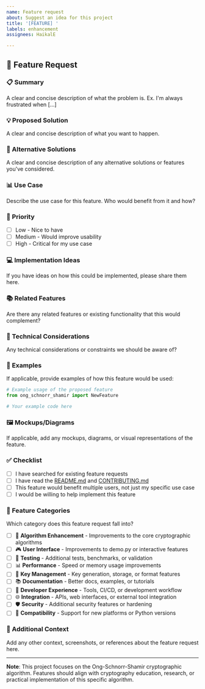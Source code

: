 ```yaml
---
name: Feature request
about: Suggest an idea for this project
title: '[FEATURE] '
labels: enhancement
assignees: HaikalE

---
```


## 🚀 Feature Request

### 📋 Summary
A clear and concise description of what the problem is. Ex. I'm always frustrated when [...]

### 💡 Proposed Solution
A clear and concise description of what you want to happen.

### 🔄 Alternative Solutions
A clear and concise description of any alternative solutions or features you've considered.

### 📊 Use Case
Describe the use case for this feature. Who would benefit from it and how?

### 🎯 Priority
- [ ] Low - Nice to have
- [ ] Medium - Would improve usability
- [ ] High - Critical for my use case

### 💻 Implementation Ideas
If you have ideas on how this could be implemented, please share them here.

### 📚 Related Features
Are there any related features or existing functionality that this would complement?

### 🔧 Technical Considerations
Any technical considerations or constraints we should be aware of?

### 📝 Examples
If applicable, provide examples of how this feature would be used:

```python
# Example usage of the proposed feature
from ong_schnorr_shamir import NewFeature

# Your example code here
```

### 🖼️ Mockups/Diagrams
If applicable, add any mockups, diagrams, or visual representations of the feature.

### ✅ Checklist
- [ ] I have searched for existing feature requests
- [ ] I have read the [README.md](../README.md) and [CONTRIBUTING.md](../CONTRIBUTING.md)
- [ ] This feature would benefit multiple users, not just my specific use case
- [ ] I would be willing to help implement this feature

### 🎨 Feature Categories
Which category does this feature request fall into?

- [ ] 🔐 **Algorithm Enhancement** - Improvements to the core cryptographic algorithms
- [ ] 🎮 **User Interface** - Improvements to demo.py or interactive features
- [ ] 🧪 **Testing** - Additional tests, benchmarks, or validation
- [ ] 📊 **Performance** - Speed or memory usage improvements
- [ ] 🔑 **Key Management** - Key generation, storage, or format features
- [ ] 📚 **Documentation** - Better docs, examples, or tutorials
- [ ] 🔧 **Developer Experience** - Tools, CI/CD, or development workflow
- [ ] 🌐 **Integration** - APIs, web interfaces, or external tool integration
- [ ] 🛡️ **Security** - Additional security features or hardening
- [ ] 📱 **Compatibility** - Support for new platforms or Python versions

### 🤔 Additional Context
Add any other context, screenshots, or references about the feature request here.

---

**Note**: This project focuses on the Ong-Schnorr-Shamir cryptographic algorithm. Features should align with cryptography education, research, or practical implementation of this specific algorithm.
